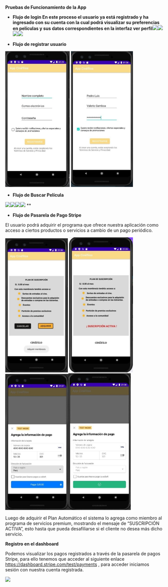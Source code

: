 ﻿**Pruebas de Funcionamiento de la App**


- **Flujo de login
  En este proceso el usuario ya está registrado y ha ingresado con su cuenta con la cual podrá visualizar su preferencias en películas y sus datos correspondientes en la interfaz ver perfil![](Aspose.Words.fe3d811e-1239-4e84-b81a-974ab5cb3d1f.001.png)![](Aspose.Words.fe3d811e-1239-4e84-b81a-974ab5cb3d1f.002.png)![](Aspose.Words.fe3d811e-1239-4e84-b81a-974ab5cb3d1f.003.png)![](Aspose.Words.fe3d811e-1239-4e84-b81a-974ab5cb3d1f.004.png)**



- **Flujo de registrar usuario**

![](Aspose.Words.fe3d811e-1239-4e84-b81a-974ab5cb3d1f.005.jpeg)			**![](Aspose.Words.fe3d811e-1239-4e84-b81a-974ab5cb3d1f.006.jpeg)**

- **Flujo de Buscar Película**

![](Aspose.Words.fe3d811e-1239-4e84-b81a-974ab5cb3d1f.007.png)![](Aspose.Words.fe3d811e-1239-4e84-b81a-974ab5cb3d1f.008.png)![](Aspose.Words.fe3d811e-1239-4e84-b81a-974ab5cb3d1f.009.png)![](Aspose.Words.fe3d811e-1239-4e84-b81a-974ab5cb3d1f.010.png)
**




- **Flujo de Pasarela de Pago Stripe**

El usuario podrá adquirir el programa que ofrece nuestra aplicación como acceso a ciertos productos o servicios a cambio de un pago periódico.

![](Aspose.Words.fe3d811e-1239-4e84-b81a-974ab5cb3d1f.011.jpeg)   **![](Aspose.Words.fe3d811e-1239-4e84-b81a-974ab5cb3d1f.012.jpeg)  ![](Aspose.Words.fe3d811e-1239-4e84-b81a-974ab5cb3d1f.013.jpeg)![](Aspose.Words.fe3d811e-1239-4e84-b81a-974ab5cb3d1f.014.jpeg)**

Luego de adquirir el Plan Automático el sistema lo agrega como miembro al programa de servicios premium, mostrando el mensaje de “SUSCRIPCIÓN ACTIVA”, esto hasta que pueda desafiliarse si el cliente no desea más dicho servicio.


**Registro en el dashboard**

Podemos visualizar los pagos registrados a través de la pasarela de pagos Stripe, para ello tenemos que acceder al siguiente enlace https://dashboard.stripe.com/test/payments , para acceder iniciamos sesión con nuestra cuenta registrada.

![](Aspose.Words.fe3d811e-1239-4e84-b81a-974ab5cb3d1f.015.png)
